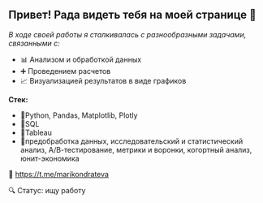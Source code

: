 ## Привет! Рада видеть тебя на моей странице 👋

*В ходе своей работы я сталкивалась с разнообразными задачами, связанными с:*
+ 📊 Анализом и обработкой данных
+ ➕ Проведением расчетов
+ 📈 Визуализацией результатов в виде графиков 

**Стек:**
- 🌱Python, Pandas, Matplotlib, Plotly
- 🌱SQL
- 🌱Tableau
- 🌱предобработка данных, исследовательский и статистический анализ, А/В-тестирование, метрики и воронки, когортный анализ, юнит-экономика

💬 https://t.me/marikondrateva

🔍 Статус: ищу работу

